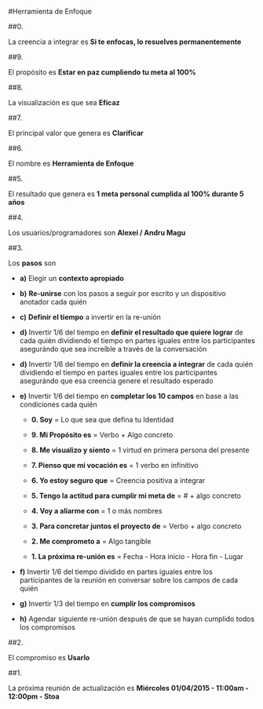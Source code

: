 #Herramienta de Enfoque

##0. 

La creencia a integrar es **Si te enfocas, lo resuelves permanentemente**

##9. 

El propósito es **Estar en paz cumpliendo tu meta al 100%**
  
##8. 

La visualización es que sea **Eficaz**
  
##7. 

El principal valor que genera es **Clarificar**

##6. 

El nombre es **Herramienta de Enfoque**
  
##5. 

El resultado que genera es **1 meta personal cumplida al 100% durante 5 años**

##4. 

Los usuarios/programadores son **Alexei / Andru Magu**
  
##3. 

Los **pasos** son	

- **a)** Elegir un **contexto apropiado**

- **b)** **Re-unirse** con los pasos a seguir por escrito y un dispositivo anotador cada quién

- **c)** **Definir el tiempo** a invertir en la re-unión

- **d)** Invertir 1/6 del tiempo en **definir el resultado que quiere lograr** de cada quién dividiendo el tiempo en partes iguales entre los participantes asegurándo que sea increíble a través de la conversación

- **d)** Invertir 1/6 del tiempo en **definir la creencia a integrar** de cada quién dividiendo el tiempo en partes iguales entre los participantes asegurándo que esa creencia genere el resultado esperado

- **e)** Invertir 1/6 del tiempo en **completar los 10 campos** en base a las condiciones cada quién
  
  - **0. Soy** = Lo que sea que defina tu Identidad
  
  - **9. Mi Propósito es** = Verbo + Algo concreto
  
  - **8. Me visualizo y siento** = 1 virtud en primera persona del presente

  - **7. Pienso que mi vocación es** = 1 verbo en infinitivo
  
  - **6. Yo estoy seguro que** = Creencia positiva a integrar
  
  - **5. Tengo la actitud para cumplir mi meta de** = # + algo concreto
  
  - **4. Voy a aliarme con** = 1 o más nombres
  
  - **3. Para concretar juntos el proyecto de** = Verbo +  algo concreto
  
  - **2. Me comprometo a** = Algo tangible
  
  - **1. La próxima re-unión es** = Fecha - Hora inicio - Hora fin - Lugar

- **f)** Invertir 1/6 del tiempo dividido en partes iguales entre los participantes de la reunión en conversar sobre los campos de cada quién

- **g)** Invertir 1/3 del tiempo en **cumplir los compromisos**

- **h)** Agendar siguiente re-unión después de que se hayan cumplido todos los compromisos

##2. 

El compromiso es **Usarlo**

##1.

La próxima reunión de actualización es **Miércoles 01/04/2015 - 11:00am - 12:00pm - Stoa**
